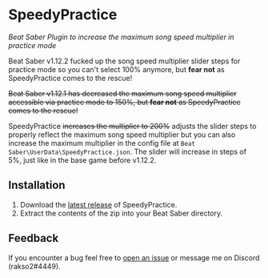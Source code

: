 # SpeedyPractice

*Beat Saber Plugin to increase the maximum song speed multiplier in practice mode*

Beat Saber v1.12.2 fucked up the song speed multiplier slider steps for practice mode so you can't select 100% anymore, but **fear not** as SpeedyPractice comes to the rescue!

~~Beat Saber v1.12.1 has decreased the maximum song speed multiplier accessible via practice mode to 150%, but **fear not** as SpeedyPractice comes to the rescue!~~

SpeedyPractice ~~increases the multiplier to 200%~~ adjusts the slider steps to properly reflect the maximum song speed multiplier but you can also increase the maximum multiplier in the config file at `Beat Saber\UserData\SpeedyPractice.json`. The slider will increase in steps of 5%, just like in the base game before v1.12.2.

## Installation

1. Download the [latest release] of SpeedyPractice.
1. Extract the contents of the zip into your Beat Saber directory.

[latest release]: https://github.com/rakso20000/SpeedyPractice/releases/latest

## Feedback

If you encounter a bug feel free to [open an issue] or message me on Discord (rakso2#4449).

[open an issue]: https://github.com/rakso20000/SpeedyPractice/issues
